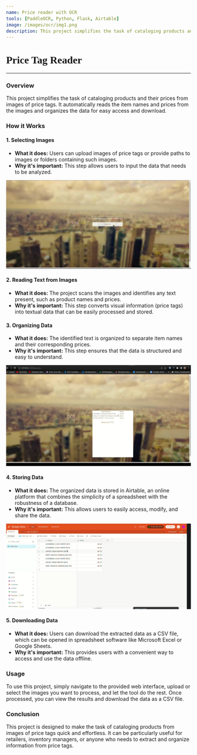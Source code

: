 ```yaml
---
name: Price reader with OCR
tools: [PaddleOCR, Python, Flask, Airtable]
image: /images/ocr/img1.png
description: This project simplifies the task of cataloging products and their prices from images of price tags.
---
```


<h1 style="font-family: Georgia;">Price Tag Reader</h1>

---

### Overview

This project simplifies the task of cataloging products and their prices from images of price tags. It automatically reads the item names and prices from the images and organizes the data for easy access and download.

### How it Works

#### 1. **Selecting Images**
   - **What it does:** Users can upload images of price tags or provide paths to images or folders containing such images.
   - **Why it's important:** This step allows users to input the data that needs to be analyzed.

![preview](/images/ocr/img0.png)

#### 2. **Reading Text from Images**
   - **What it does:** The project scans the images and identifies any text present, such as product names and prices.
   - **Why it's important:** This step converts visual information (price tags) into textual data that can be easily processed and stored.

#### 3. **Organizing Data**
   - **What it does:** The identified text is organized to separate item names and their corresponding prices.
   - **Why it's important:** This step ensures that the data is structured and easy to understand.

![preview](/images/ocr/img1.png)

#### 4. **Storing Data**
   - **What it does:** The organized data is stored in Airtable, an online platform that combines the simplicity of a spreadsheet with the robustness of a database.
   - **Why it's important:** This allows users to easily access, modify, and share the data.

![preview](/images/ocr/img2.png)

#### 5. **Downloading Data**
   - **What it does:** Users can download the extracted data as a CSV file, which can be opened in spreadsheet software like Microsoft Excel or Google Sheets.
   - **Why it's important:** This provides users with a convenient way to access and use the data offline.

### Usage

To use this project, simply navigate to the provided web interface, upload or select the images you want to process, and let the tool do the rest. Once processed, you can view the results and download the data as a CSV file.


### Conclusion

This project is designed to make the task of cataloging products from images of price tags quick and effortless. It can be particularly useful for retailers, inventory managers, or anyone who needs to extract and organize information from price tags.
